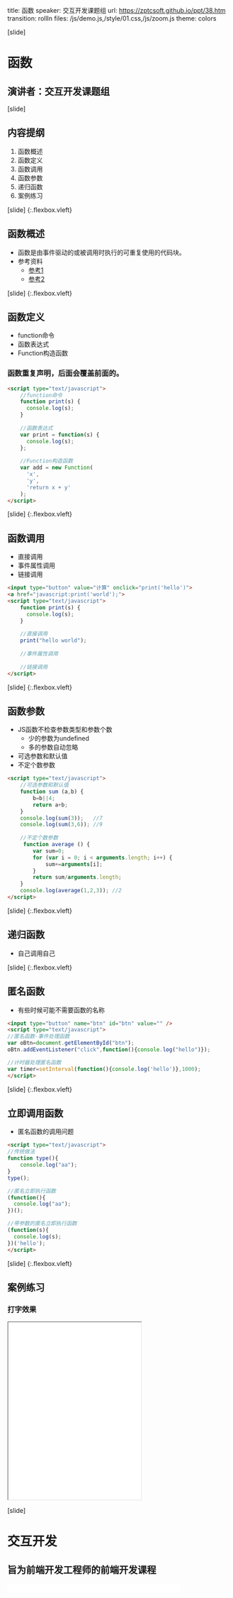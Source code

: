 title: 函数
speaker: 交互开发课题组
url: https://zptcsoft.github.io/ppt/38.htm
transition: rollIn
files: /js/demo.js,/style/01.css,/js/zoom.js
theme: colors

[slide]
# 函数
## 演讲者：交互开发课题组

[slide]
## 内容提纲
1. 函数概述
2. 函数定义
3. 函数调用
4. 函数参数
5. 递归函数
6. 案例练习

[slide] {:.flexbox.vleft}
## 函数概述
- 函数是由事件驱动的或被调用时执行的可重复使用的代码块。
- 参考资料
	- [参考1](http://javascript.ruanyifeng.com/grammar/function.html)  
	- [参考2](http://w3school.com.cn/js/js_functions.asp)

[slide] {:.flexbox.vleft}
## 函数定义
- function命令
- 函数表达式
- Function构造函数

### 函数重复声明，后面会覆盖前面的。

```html
<script type="text/javascript">
	//function命令
	function print(s) {
	  console.log(s);
	}
	
	//函数表达式
	var print = function(s) {
	  console.log(s);
	};
	
	//Function构造函数
	var add = new Function(
	  'x',
	  'y',
	  'return x + y'
	);
</script>
```

[slide] {:.flexbox.vleft}
## 函数调用
- 直接调用
- 事件属性调用
- 链接调用

```html
<input type="button" value="计算" onclick="print('hello')">
<a href="javascript:print('world');">
<script type="text/javascript">
	function print(s) {
	  console.log(s);
	}
	
	//直接调用
	print("hello world");
	
	//事件属性调用
	
	//链接调用
</script>
```

[slide] {:.flexbox.vleft}
## 函数参数
- JS函数不检查参数类型和参数个数
	- 少的参数为undefined
	- 多的参数自动忽略
- 可选参数和默认值
- 不定个数参数

```html
<script type="text/javascript">
	//可选参数和默认值
	function sum (a,b) {
	  	b=b||4;
	  	return a+b;
	}
	console.log(sum(3));   //7
	console.log(sum(3,6)); //9
	
	//不定个数参数
	 function average () {
      	var sum=0;
      	for (var i = 0; i < arguments.length; i++) {
      		sum+=arguments[i];
      	}
      	return sum/arguments.length;
    }
    console.log(average(1,2,3)); //2
</script>
```

[slide] {:.flexbox.vleft}
## 递归函数
- 自己调用自己

[slide] {:.flexbox.vleft}
## 匿名函数
- 有些时候可能不需要函数的名称

```html
<input type="button" name="btn" id="btn" value="" />
<script type="text/javascript">
//匿名函数-事件处理函数
var oBtn=document.getElementById("btn");
oBtn.addEventListener("click",function(){console.log("hello")});

//计时器处理匿名函数
var timer=setInterval(function(){console.log('hello')},1000);
</script>
```

[slide] {:.flexbox.vleft}
## 立即调用函数
- 匿名函数的调用问题

```html
<script type="text/javascript">
//传统做法
function type(){
	console.log("aa");	
}
type();

//匿名立即执行函数
(function(){
  console.log("aa");
})();

//带参数的匿名立即执行函数
(function(s){
  console.log(s);
})('hello');
</script>
```

[slide] {:.flexbox.vleft}
## 案例练习
### 打字效果
<iframe src="/demos/editor.html?file=jsBase/type" style="height:400px;"></iframe>

[slide]
# 交互开发
## 旨为前端开发工程师的前端开发课程
<small style="vertical-align:middle;display:inline-block"><iframe src="//ghbtns.com/github-btn.html?user=zptcsoft&repo=zptcsoft.github.io&type=star&count=true" allowtransparency="true" frameborder="0" scrolling="0" width="100" height="20" style="width:110px;height:20px;  background-color: transparent;"></iframe><iframe src="//ghbtns.com/github-btn.html?user=zptcsoft&repo=zptcsoft.github.io&type=fork&count=true" allowtransparency="true" frameborder="0" scrolling="0" width="100" height="20" style="width:110px;height:20px;  background-color: transparent;"></iframe><iframe src="//ghbtns.com/github-btn.html?user=zptcsoft&repo=zptcsoft.github.io&type=follow&count=false" allowtransparency="true" frameborder="0" scrolling="0" width="170" height="20" style="width:170px;height:20px;  background-color: transparent;"></iframe></small>